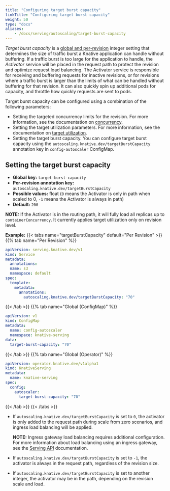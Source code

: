 ```yaml
---
title: "Configuring target burst capacity"
linkTitle: "Configuring target burst capacity"
weight: 50
type: "docs"
aliases:
    - /docs/serving/autoscaling/target-burst-capacity
---
```


_Target burst capacity_ is a [global and per-revision](./autoscaling-concepts.md) integer setting that determines the size of traffic burst a Knative application can handle without buffering.
If a traffic burst is too large for the application to handle, the _Activator_ service will be placed in the request path to protect the revision and optimize request load balancing.
The Activator service is responsible for receiving and buffering requests for inactive revisions, or for revisions where a traffic burst is larger than the limits of what can be handled without buffering for that revision. It can also quickly spin up additional pods for capacity, and throttle how quickly requests are sent to pods.

Target burst capacity can be configured using a combination of the following parameters:

* Setting the targeted concurrency limits for the revision. For more information, see the documentation on [concurrency](./concurrency.md).
* Setting the target utilization parameters. For more information, see the documentation on [target utilization](./concurrency.md#target-utilization).
* Setting the target burst capacity. You can configure target burst capacity using the `autoscaling.knative.dev/targetBurstCapacity` annotation key in `config-autoscaler` ConfigMap.

## Setting the target burst capacity

* **Global key:** `target-burst-capacity`
* **Per-revision annotation key:** `autoscaling.knative.dev/targetBurstCapacity`
* **Possible values:** float (`0` means the Activator is only in path when scaled to 0, `-1` means the Activator is always in path)
* **Default:** `200`

**NOTE:** If the Activator is in the routing path, it will fully load all replicas up to `containerConcurrency`. It currently applies target utilization only on revision level.

**Example:**
{{< tabs name="targetBurstCapacity" default="Per Revision" >}}
{{% tab name="Per Revision" %}}
```yaml
apiVersion: serving.knative.dev/v1
kind: Service
metadata:
  annotations:
  name: s3
  namespace: default
spec:
  template:
    metadata:
      annotations:
        autoscaling.knative.dev/targetBurstCapacity: "70"
```
{{< /tab >}}
{{% tab name="Global (ConfigMap)" %}}
```yaml
apiVersion: v1
kind: ConfigMap
metadata:
  name: config-autoscaler
  namespace: knative-serving
data:
  target-burst-capacity: "70"
```
{{< /tab >}}
{{% tab name="Global (Operator)" %}}
```yaml
apiVersion: operator.knative.dev/v1alpha1
kind: KnativeServing
metadata:
  name: knative-serving
spec:
  config:
    autoscaler:
      target-burst-capacity: "70"
```
{{< /tab >}}
{{< /tabs >}}

- If `autoscaling.knative.dev/targetBurstCapacity` is set to `0`, the activator is only added to the request path during scale from zero scenarios, and ingress load balancing will be applied.

  **NOTE:** Ingress gateway load balancing requires additional configuration. For more information about load balancing using an ingress gateway, see the [Serving API](../../reference/serving-api.md) documentation.

- If `autoscaling.knative.dev/targetBurstCapacity` is set to `-1`, the activator is always in the request path, regardless of the revision size.

- If `autoscaling.knative.dev/targetBurstCapacity` is set to another integer, the activator may be in the path, depending on the revision scale and load.
